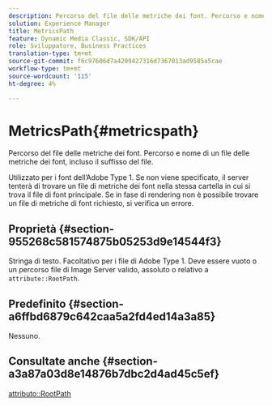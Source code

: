 ```yaml
---
description: Percorso del file delle metriche dei font. Percorso e nome di un file delle metriche dei font, incluso il suffisso del file.
solution: Experience Manager
title: MetricsPath
feature: Dynamic Media Classic, SDK/API
role: Sviluppatore, Business Practices
translation-type: tm+mt
source-git-commit: f6c97606d7a4209427316d7367013ad9585a5cae
workflow-type: tm+mt
source-wordcount: '115'
ht-degree: 4%

---
```



# MetricsPath{#metricspath}

Percorso del file delle metriche dei font. Percorso e nome di un file delle metriche dei font, incluso il suffisso del file.

Utilizzato per i font dell’Adobe Type 1. Se non viene specificato, il server tenterà di trovare un file di metriche dei font nella stessa cartella in cui si trova il file di font principale. Se in fase di rendering non è possibile trovare un file di metriche di font richiesto, si verifica un errore.

## Proprietà {#section-955268c581574875b05253d9e14544f3}

Stringa di testo. Facoltativo per i file di Adobe Type 1. Deve essere vuoto o un percorso file di Image Server valido, assoluto o relativo a `attribute::RootPath`.

## Predefinito {#section-a6ffbd6879c642caa5a2fd4ed14a3a85}

Nessuno.

## Consultate anche {#section-a3a87a03d8e14876b7dbc2d4ad45c5ef}

[attributo::RootPath](/help/aem-is-ir-api/is-api/image-catalog/image-serving-api-ref/c-image-catalog-reference/c-attributes-reference/r-rootpath.md)
